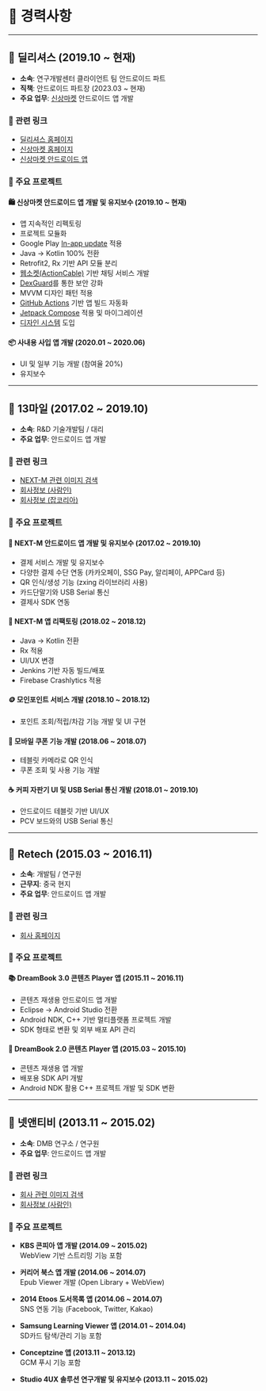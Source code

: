 # 📌 경력사항

---

## 💼 딜리셔스 (2019.10 ~ 현재)  
- **소속**: 연구개발센터 클라이언트 팀 안드로이드 파트  
- **직책**: 안드로이드 파트장 (2023.03 ~ 현재)  
- **주요 업무**: [신상마켓](https://play.google.com/store/apps/details?id=net.deali.ssmarket) 안드로이드 앱 개발  

### 🔗 관련 링크
- [딜리셔스 홈페이지](https://dealicious.kr/)
- [신상마켓 홈페이지](https://sinsangmarket.kr/)
- [신상마켓 안드로이드 앱](https://play.google.com/store/apps/details?id=net.deali.ssmarket)

### 📂 주요 프로젝트

#### 🛍️ 신상마켓 안드로이드 앱 개발 및 유지보수 (2019.10 ~ 현재)
- 앱 지속적인 리펙토링
- 프로젝트 모듈화
- Google Play [In-app update](https://developer.android.com/guide/playcore/in-app-updates) 적용
- Java → Kotlin 100% 전환
- Retrofit2, Rx 기반 API 모듈 분리
- [웹소켓(ActionCable)](https://github.com/dealicious-inc/actioncable-client-kotlin) 기반 채팅 서비스 개발
- [DexGuard](https://www.guardsquare.com/)를 통한 보안 강화
- MVVM 디자인 패턴 적용
- [GitHub Actions](https://github.com/features/actions) 기반 앱 빌드 자동화
- [Jetpack Compose](https://developer.android.com/jetpack/compose) 적용 및 마이그레이션
- [디자인 시스템](https://github.com/dealicious-inc/ssm-mobile-android-design-system) 도입

#### 📦 사내용 사입 앱 개발 (2020.01 ~ 2020.06)
- UI 및 일부 기능 개발 (참여율 20%)
- 유지보수

---

## 💼 13마일 (2017.02 ~ 2019.10)  
- **소속**: R&D 기술개발팀 / 대리  
- **주요 업무**: 안드로이드 앱 개발

### 🔗 관련 링크
- [NEXT-M 관련 이미지 검색](https://www.google.com/search?q=13%EB%A7%88%EC%9D%BC+NEXT-M)
- [회사정보 (사람인)](https://www.saramin.co.kr/zf_user/company-info/view/csn/c0lIYmI0d1BCREpnMGpneC9IdmZTdz09)
- [회사정보 (잡코리아)](https://www.jobkorea.co.kr/Recruit/Co_Read/C/13mile)

### 📂 주요 프로젝트

#### 📱 NEXT-M 안드로이드 앱 개발 및 유지보수 (2017.02 ~ 2019.10)
- 결제 서비스 개발 및 유지보수  
- 다양한 결제 수단 연동 (카카오페이, SSG Pay, 알리페이, APPCard 등)  
- QR 인식/생성 기능 (zxing 라이브러리 사용)  
- 카드단말기와 USB Serial 통신  
- 결제사 SDK 연동

#### 🔧 NEXT-M 앱 리팩토링 (2018.02 ~ 2018.12)
- Java → Kotlin 전환  
- Rx 적용  
- UI/UX 변경  
- Jenkins 기반 자동 빌드/배포  
- Firebase Crashlytics 적용

#### 🪙 모인포인트 서비스 개발 (2018.10 ~ 2018.12)
- 포인트 조회/적립/차감 기능 개발 및 UI 구현

#### 🎫 모바일 쿠폰 기능 개발 (2018.06 ~ 2018.07)
- 테블릿 카메라로 QR 인식  
- 쿠폰 조회 및 사용 기능 개발

#### ☕ 커피 자판기 UI 및 USB Serial 통신 개발 (2018.01 ~ 2019.10)
- 안드로이드 테블릿 기반 UI/UX  
- PCV 보드와의 USB Serial 통신

---

## 💼 Retech (2015.03 ~ 2016.11)  
- **소속**: 개발팀 / 연구원  
- **근무지**: 중국 현지  
- **주요 업무**: 안드로이드 앱 개발

### 🔗 관련 링크
- [회사 홈페이지](http://www.retechcorp.com/zh-CN/News/Detail/1508)

### 📂 주요 프로젝트

#### 📚 DreamBook 3.0 콘텐츠 Player 앱 (2015.11 ~ 2016.11)
- 콘텐츠 재생용 안드로이드 앱 개발  
- Eclipse → Android Studio 전환  
- Android NDK, C++ 기반 멀티플랫폼 프로젝트 개발  
- SDK 형태로 변환 및 외부 배포 API 관리

#### 📘 DreamBook 2.0 콘텐츠 Player 앱 (2015.03 ~ 2015.10)
- 콘텐츠 재생용 앱 개발  
- 배포용 SDK API 개발  
- Android NDK 활용 C++ 프로젝트 개발 및 SDK 변환

---

## 💼 넷앤티비 (2013.11 ~ 2015.02)  
- **소속**: DMB 연구소 / 연구원  
- **주요 업무**: 안드로이드 앱 개발

### 🔗 관련 링크
- [회사 관련 이미지 검색](https://www.google.com/search?q=%EB%84%B7%EC%95%A4%ED%8B%B0%EB%B9%84+studio4UX)
- [회사정보 (사람인)](http://www.saramin.co.kr/zf_user/company-info/view?csn=1208609390)

### 📂 주요 프로젝트

- **KBS 콘피아 앱 개발 (2014.09 ~ 2015.02)**  
  WebView 기반 스트리밍 기능 포함

- **커리어 북스 앱 개발 (2014.06 ~ 2014.07)**  
  Epub Viewer 개발 (Open Library + WebView)

- **2014 Etoos 도서목록 앱 (2014.06 ~ 2014.07)**  
  SNS 연동 기능 (Facebook, Twitter, Kakao)

- **Samsung Learning Viewer 앱 (2014.01 ~ 2014.04)**  
  SD카드 탐색/관리 기능 포함

- **Conceptzine 앱 (2013.11 ~ 2013.12)**  
  GCM 푸시 기능 포함

- **Studio 4UX 솔루션 연구개발 및 유지보수 (2013.11 ~ 2015.02)**
